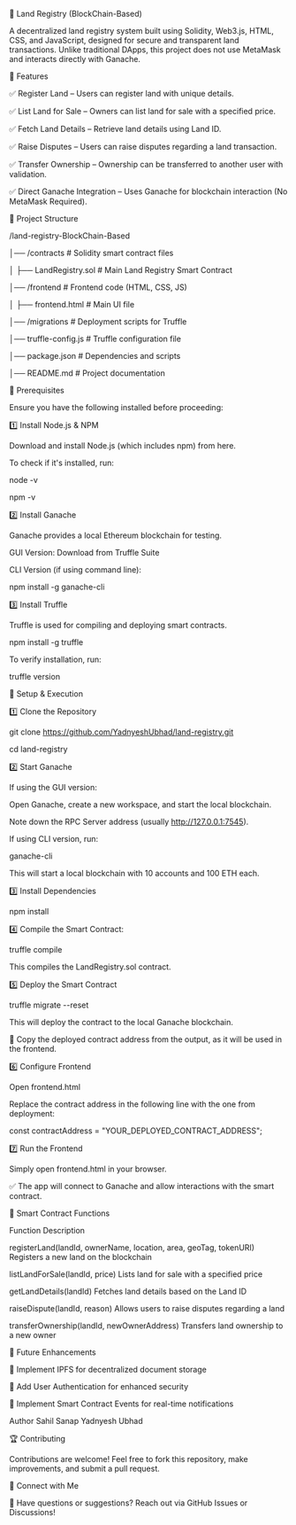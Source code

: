 
🏡 Land Registry (BlockChain-Based)

A decentralized land registry system built using Solidity, Web3.js, HTML, CSS, and JavaScript, designed for secure and transparent land transactions. Unlike traditional DApps, this project does not use MetaMask and interacts directly with Ganache.


📌 Features

✅ Register Land – Users can register land with unique details.

✅ List Land for Sale – Owners can list land for sale with a specified price.

✅ Fetch Land Details – Retrieve land details using Land ID.

✅ Raise Disputes – Users can raise disputes regarding a land transaction.

✅ Transfer Ownership – Ownership can be transferred to another user with validation.

✅ Direct Ganache Integration – Uses Ganache for blockchain interaction (No MetaMask Required).




📂 Project Structure


/land-registry-BlockChain-Based

│── /contracts                 # Solidity smart contract files

│    ├── LandRegistry.sol       # Main Land Registry Smart Contract

│── /frontend                   # Frontend code (HTML, CSS, JS)

│    ├── frontend.html             # Main UI file

│── /migrations                 # Deployment scripts for Truffle

│── truffle-config.js           # Truffle configuration file

│── package.json                # Dependencies and scripts

│── README.md                   # Project documentation


🔧 Prerequisites

Ensure you have the following installed before proceeding:

1️⃣ Install Node.js & NPM

Download and install Node.js (which includes npm) from here.

To check if it's installed, run:

node -v

npm -v


2️⃣ Install Ganache

Ganache provides a local Ethereum blockchain for testing.

GUI Version: Download from Truffle Suite

CLI Version (if using command line):

npm install -g ganache-cli


3️⃣ Install Truffle

Truffle is used for compiling and deploying smart contracts.

npm install -g truffle

To verify installation, run:

truffle version


🚀 Setup & Execution

1️⃣ Clone the Repository

git clone https://github.com/YadnyeshUbhad/land-registry.git

cd land-registry


2️⃣ Start Ganache

If using the GUI version:


Open Ganache, create a new workspace, and start the local blockchain.

Note down the RPC Server address (usually http://127.0.0.1:7545).

If using CLI version, run:

ganache-cli

This will start a local blockchain with 10 accounts and 100 ETH each.


3️⃣ Install Dependencies

npm install



4️⃣ Compile the Smart Contract:

truffle compile

This compiles the LandRegistry.sol contract.


5️⃣ Deploy the Smart Contract

truffle migrate --reset

This will deploy the contract to the local Ganache blockchain.


📌 Copy the deployed contract address from the output, as it will be used in the frontend.

6️⃣ Configure Frontend

Open frontend.html

Replace the contract address in the following line with the one from deployment:

const contractAddress = "YOUR_DEPLOYED_CONTRACT_ADDRESS";


7️⃣ Run the Frontend

Simply open frontend.html in your browser.


✅ The app will connect to Ganache and allow interactions with the smart contract.


📜 Smart Contract Functions

Function	Description

registerLand(landId, ownerName, location, area, geoTag, tokenURI)	Registers a new land on the blockchain

listLandForSale(landId, price)	Lists land for sale with a specified price

getLandDetails(landId)	Fetches land details based on the Land ID

raiseDispute(landId, reason)	Allows users to raise disputes regarding a land

transferOwnership(landId, newOwnerAddress)	Transfers land ownership to a new owner


🎯 Future Enhancements

🔹 Implement IPFS for decentralized document storage

🔹 Add User Authentication for enhanced security

🔹 Implement Smart Contract Events for real-time notifications

Author
Sahil Sanap
Yadnyesh Ubhad


🏆 Contributing

Contributions are welcome! Feel free to fork this repository, make improvements, and submit a pull request.


🔗 Connect with Me

📩 Have questions or suggestions? Reach out via GitHub Issues or Discussions!
